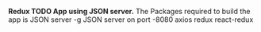 **Redux TODO App using JSON server.**
The Packages required to build the app is
 JSON server -g
 JSON server on port -8080
 axios
 redux
 react-redux

